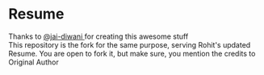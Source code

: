 # Resume

Thanks to <a href="https://github.com/jai-dewani"> @jai-diwani </a> for creating this awesome stuff
<br>
This repository is the fork for the same purpose, serving Rohit's updated Resume. You are open to fork it, but make sure, you mention the credits to Original Author
